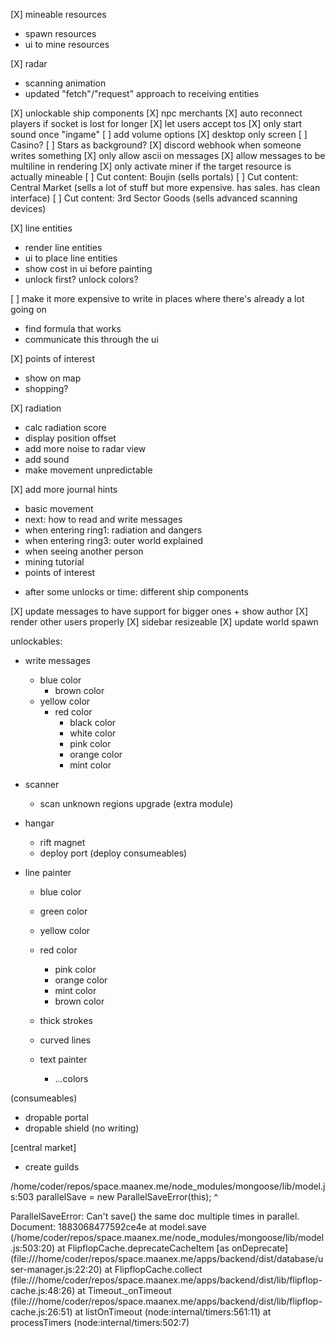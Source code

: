 [X] mineable resources
  + spawn resources
  + ui to mine resources

[X] radar
  + scanning animation
  + updated "fetch"/"request" approach to receiving entities

[X] unlockable ship components
[X] npc merchants
[X] auto reconnect players if socket is lost for longer
[X] let users accept tos
[X] only start sound once "ingame"
[ ] add volume options
[X] desktop only screen
[ ] Casino?
[ ] Stars as background?
[X] discord webhook when someone writes something
[X] only allow ascii on messages
[X] allow messages to be multiline in rendering
[X] only activate miner if the target resource is actually mineable
[ ] Cut content: Boujin (sells portals)
[ ] Cut content: Central Market (sells a lot of stuff but more expensive. has sales. has clean interface)
[ ] Cut content: 3rd Sector Goods (sells advanced scanning devices)

[X] line entities
  + render line entities
  + ui to place line entities
  + show cost in ui before painting
  + unlock first? unlock colors?

[ ] make it more expensive to write in places where there's already a lot going on
  * find formula that works
  * communicate this through the ui

[X] points of interest
  + show on map
  + shopping?

[X] radiation
  + calc radiation score
  + display position offset
  + add more noise to radar view
  + add sound
  + make movement unpredictable

[X] add more journal hints
  + basic movement
  + next: how to read and write messages
  + when entering ring1: radiation and dangers
  + when entering ring3: outer world explained
  + when seeing another person
  + mining tutorial
  + points of interest
  * after some unlocks or time: different ship components

[X] update messages to have support for bigger ones + show author
[X] render other users properly
[X] sidebar resizeable
[X] update world spawn






unlockables:

- write messages
  * blue color
    * brown color
  * yellow color
    * red color
      * black color
      * white color
      * pink color
      * orange color
      * mint color

- scanner
  * scan unknown regions upgrade (extra module)

* hangar
  * rift magnet
  * deploy port (deploy consumeables)

* line painter
  * blue color
  * green color
  * yellow color
  * red color
    * pink color
    * orange color
    * mint color
    * brown color
  * thick strokes
  * curved lines

  * text painter
    * ...colors

(consumeables)
  + dropable portal
  + dropable shield (no writing)

[central market]
  + create guilds












/home/coder/repos/space.maanex.me/node_modules/mongoose/lib/model.js:503
    parallelSave = new ParallelSaveError(this);
                   ^

ParallelSaveError: Can't save() the same doc multiple times in parallel. Document: 1883068477592ce4e
    at model.save (/home/coder/repos/space.maanex.me/node_modules/mongoose/lib/model.js:503:20)
    at FlipflopCache.deprecateCacheItem [as onDeprecate] (file:///home/coder/repos/space.maanex.me/apps/backend/dist/database/user-manager.js:22:20)
    at FlipflopCache.collect (file:///home/coder/repos/space.maanex.me/apps/backend/dist/lib/flipflop-cache.js:48:26)
    at Timeout._onTimeout (file:///home/coder/repos/space.maanex.me/apps/backend/dist/lib/flipflop-cache.js:26:51)
    at listOnTimeout (node:internal/timers:561:11)
    at processTimers (node:internal/timers:502:7)
